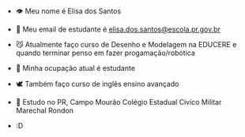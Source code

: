 - :eye: Meu nome é Elisa dos Santos
- :fox_face: Meu email de estudante é elisa.dos.santos@escola.pr.gov.br
- :smirk_cat: Atualmente faço curso de Desenho e Modelagem na EDUCERE e quando terminar penso em fazer progamação/robótica
- :t-rex: Minha ocupação atual é estudante
- :dove: Também faço curso de inglẽs ensino avançado
- :otter: Estudo no PR, Campo Mourão Colégio Estadual Civíco Militar Marechal Rondon

- :D
